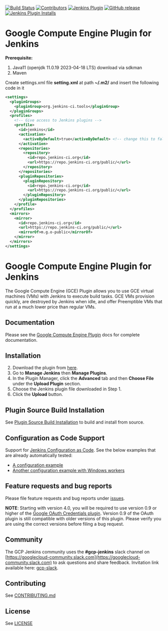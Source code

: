 <!--
 Copyright 2020 Google LLC

 Licensed under the Apache License, Version 2.0 (the "License"); you may not use this file except in
 compliance with the License. You may obtain a copy of the License at

        https://www.apache.org/licenses/LICENSE-2.0

 Unless required by applicable law or agreed to in writing, software distributed under the License
 is distributed on an "AS IS" BASIS, WITHOUT WARRANTIES OR CONDITIONS OF ANY KIND, either express or
 implied. See the License for the specific language governing permissions and limitations under the
 License.
-->

[![Build Status](https://ci.jenkins.io/job/Plugins/job/google-compute-engine-plugin/job/master/badge/icon)](https://ci.jenkins.io/job/Plugins/job/google-compute-engine-plugin/job/develop/)
[![Contributors](https://img.shields.io/github/contributors/jenkinsci/google-compute-engine-plugin.svg)](https://github.com/jenkinsci/google-compute-engine-plugin/graphs/contributors)
[![Jenkins Plugin](https://img.shields.io/jenkins/plugin/v/google-compute-engine.svg)](https://plugins.jenkins.io/google-compute-engine)
[![GitHub release](https://img.shields.io/github/v/tag/jenkinsci/google-compute-engine-plugin?label=changelog)](https://github.com/jenkinsci/google-compute-engine-plugin/blob/develop/CHANGELOG.md)
[![Jenkins Plugin Installs](https://img.shields.io/jenkins/plugin/i/google-compute-engine.svg?color=blue)](https://plugins.jenkins.io/google-compute-engine)


# Google Compute Engine Plugin for Jenkins
**Prerequisite:**
1. Java11 (openjdk 11.0.19 2023-04-18 LTS) download via sdkman
1. Maven

Create settings.xml file **setting.xml** at path **~/.m2/** and insert the following code in it

```xml
<settings>
  <pluginGroups>
    <pluginGroup>org.jenkins-ci.tools</pluginGroup>
  </pluginGroups>
  <profiles>
    <!-- Give access to Jenkins plugins -->
    <profile>
      <id>jenkins</id>
      <activation>
        <activeByDefault>true</activeByDefault> <!-- change this to false, if you don't like to have it on per default -->
      </activation>
      <repositories>
        <repository>
          <id>repo.jenkins-ci.org</id>
          <url>https://repo.jenkins-ci.org/public/</url>
        </repository>
      </repositories>
      <pluginRepositories>
        <pluginRepository>
          <id>repo.jenkins-ci.org</id>
          <url>https://repo.jenkins-ci.org/public/</url>
        </pluginRepository>
      </pluginRepositories>
    </profile>
  </profiles>
  <mirrors>
    <mirror>
      <id>repo.jenkins-ci.org</id>
      <url>https://repo.jenkins-ci.org/public/</url>
      <mirrorOf>m.g.o-public</mirrorOf>
    </mirror>
  </mirrors>
</settings>
```

# Google Compute Engine Plugin for Jenkins
The Google Compute Engine (GCE) Plugin allows you to use GCE virtual machines (VMs) with Jenkins to execute build tasks. GCE VMs provision quickly, are destroyed by Jenkins when idle, and offer Preemptible VMs that run at a much lower price than regular VMs.

## Documentation
Please see the [Google Compute Engine Plugin](docs/Home.md) docs for complete documentation.

## Installation
2. Download the plugin from [here](https://storage.googleapis.com/jenkins-graphite/google-compute-plugin-latest.hpi).
2. Go to **Manage Jenkins** then **Manage Plugins**.
2. In the Plugin Manager, click the **Advanced** tab and then **Choose File** under the **Upload Plugin** section.
2. Choose the Jenkins plugin file downloaded in Step 1.
2. Click the **Upload** button.

## Plugin Source Build Installation
See [Plugin Source Build Installation](docs/source_build_installation.md) to build and install from
source.

## Configuration as Code Support
Support for [Jenkins Configuration as Code](https://jenkins.io/projects/jcasc/). See the below examples that are already automatically tested:

* [A configuration example](./src/test/resources/com/google/jenkins/plugins/computeengine/configuration-as-code.yml)
* [Another configuration example with Windows workers](./src/test/resources/com/google/jenkins/plugins/computeengine/integration/configuration-as-code-windows-it.yml)


## Feature requests and bug reports
Please file feature requests and bug reports under [issues](https://github.com/jenkinsci/google-compute-engine-plugin/issues).

**NOTE**: Starting with version 4.0, you will be required to use version 0.9 or higher of the
[Google OAuth Credentials plugin](https://github.com/jenkinsci/google-oauth-plugin). Version 0.9 of
the OAuth plugin is still compatible with older versions of this plugin. Please verify you are
using the correct versions before filing a bug request.

## Community

The GCP Jenkins community uses the **#gcp-jenkins** slack channel on
[https://googlecloud-community.slack.com](https://googlecloud-community.slack.com)
to ask questions and share feedback. Invitation link available here:
[gcp-slack](https://cloud.google.com/community#home-support).

## Contributing
See [CONTRIBUTING.md](CONTRIBUTING.md)

## License
See [LICENSE](LICENSE)
